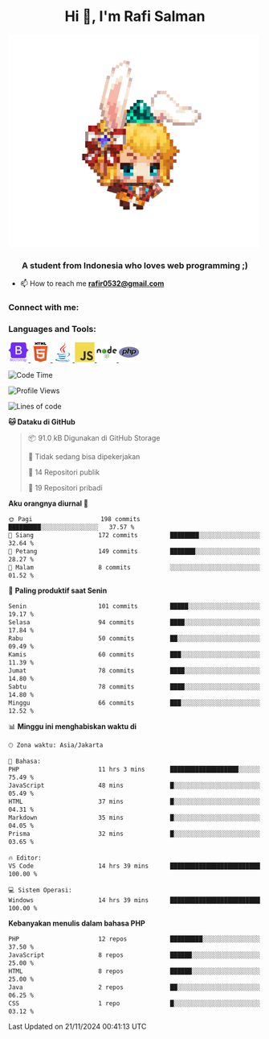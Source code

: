 <h1 align="center">Hi 👋, I'm Rafi Salman</h1>
<img src="img/lp.gif" /> 
<h3 align="center">A student from Indonesia who loves web programming ;)</h3>

- 📫 How to reach me **rafir0532@gmail.com**

<h3 align="left">Connect with me:</h3>
<p align="left">
</p>

<h3 align="left">Languages and Tools:</h3>
<p align="left"> <a href="https://getbootstrap.com" target="_blank" rel="noreferrer"> <img src="https://raw.githubusercontent.com/devicons/devicon/master/icons/bootstrap/bootstrap-plain-wordmark.svg" alt="bootstrap" width="40" height="40"/> </a> <a href="https://www.w3.org/html/" target="_blank" rel="noreferrer"> <img src="https://raw.githubusercontent.com/devicons/devicon/master/icons/html5/html5-original-wordmark.svg" alt="html5" width="40" height="40"/> </a> <a href="https://www.java.com" target="_blank" rel="noreferrer"> <img src="https://raw.githubusercontent.com/devicons/devicon/master/icons/java/java-original.svg" alt="java" width="40" height="40"/> </a> <a href="https://developer.mozilla.org/en-US/docs/Web/JavaScript" target="_blank" rel="noreferrer"> <img src="https://raw.githubusercontent.com/devicons/devicon/master/icons/javascript/javascript-original.svg" alt="javascript" width="40" height="40"/> </a> <a href="https://nodejs.org" target="_blank" rel="noreferrer"> <img src="https://raw.githubusercontent.com/devicons/devicon/master/icons/nodejs/nodejs-original-wordmark.svg" alt="nodejs" width="40" height="40"/> </a> <a href="https://www.php.net" target="_blank" rel="noreferrer"> <img src="https://raw.githubusercontent.com/devicons/devicon/master/icons/php/php-original.svg" alt="php" width="40" height="40"/> </a> </p>

<!--START_SECTION:waka-->
![Code Time](http://img.shields.io/badge/Code%20Time-255%20hrs%2037%20mins-blue)

![Profile Views](http://img.shields.io/badge/Profil%20dilihat-12-blue)

![Lines of code](https://img.shields.io/badge/Sejak%20Hello%20World%20aku%20telah%20menulis-1.6%20million%20baris%20kode-blue)

**🐱 Dataku di GitHub** 

> 📦 91.0 kB Digunakan di GitHub Storage 
 > 
> 🚫 Tidak sedang bisa dipekerjakan
 > 
> 📜 14 Repositori publik 
 > 
> 🔑 19 Repositori pribadi 
 > 
**Aku orangnya diurnal 🐤** 

```text
🌞 Pagi                   198 commits         █████████░░░░░░░░░░░░░░░░   37.57 % 
🌆 Siang                  172 commits         ████████░░░░░░░░░░░░░░░░░   32.64 % 
🌃 Petang                 149 commits         ███████░░░░░░░░░░░░░░░░░░   28.27 % 
🌙 Malam                  8 commits           ░░░░░░░░░░░░░░░░░░░░░░░░░   01.52 % 
```
📅 **Paling produktif saat Senin** 

```text
Senin                    101 commits         █████░░░░░░░░░░░░░░░░░░░░   19.17 % 
Selasa                   94 commits          ████░░░░░░░░░░░░░░░░░░░░░   17.84 % 
Rabu                     50 commits          ██░░░░░░░░░░░░░░░░░░░░░░░   09.49 % 
Kamis                    60 commits          ███░░░░░░░░░░░░░░░░░░░░░░   11.39 % 
Jumat                    78 commits          ████░░░░░░░░░░░░░░░░░░░░░   14.80 % 
Sabtu                    78 commits          ████░░░░░░░░░░░░░░░░░░░░░   14.80 % 
Minggu                   66 commits          ███░░░░░░░░░░░░░░░░░░░░░░   12.52 % 
```


📊 **Minggu ini menghabiskan waktu di** 

```text
🕑︎ Zona waktu: Asia/Jakarta

💬 Bahasa: 
PHP                      11 hrs 3 mins       ███████████████████░░░░░░   75.49 % 
JavaScript               48 mins             █░░░░░░░░░░░░░░░░░░░░░░░░   05.49 % 
HTML                     37 mins             █░░░░░░░░░░░░░░░░░░░░░░░░   04.31 % 
Markdown                 35 mins             █░░░░░░░░░░░░░░░░░░░░░░░░   04.05 % 
Prisma                   32 mins             █░░░░░░░░░░░░░░░░░░░░░░░░   03.65 % 

🔥 Editor: 
VS Code                  14 hrs 39 mins      █████████████████████████   100.00 % 

💻 Sistem Operasi: 
Windows                  14 hrs 39 mins      █████████████████████████   100.00 % 
```

**Kebanyakan menulis dalam bahasa PHP** 

```text
PHP                      12 repos            █████████░░░░░░░░░░░░░░░░   37.50 % 
JavaScript               8 repos             ██████░░░░░░░░░░░░░░░░░░░   25.00 % 
HTML                     8 repos             ██████░░░░░░░░░░░░░░░░░░░   25.00 % 
Java                     2 repos             ██░░░░░░░░░░░░░░░░░░░░░░░   06.25 % 
CSS                      1 repo              █░░░░░░░░░░░░░░░░░░░░░░░░   03.12 % 
```




 Last Updated on 21/11/2024 00:41:13 UTC
<!--END_SECTION:waka-->
